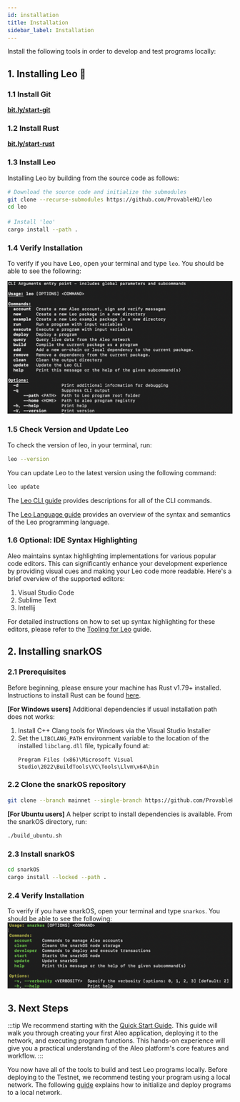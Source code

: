 ```yaml
---
id: installation
title: Installation
sidebar_label: Installation
---
```

Install the following tools in order to develop and test programs locally:

## 1. Installing Leo 🦁

### 1.1 Install Git

**[bit.ly/start-git](https://bit.ly/start-git)**

### 1.2 Install Rust

**[bit.ly/start-rust](https://bit.ly/start-rust)**

### 1.3 Install Leo

Installing Leo by building from the source code as follows:
```bash
# Download the source code and initialize the submodules
git clone --recurse-submodules https://github.com/ProvableHQ/leo
cd leo

# Install 'leo'
cargo install --path .
```

### 1.4 Verify Installation

To verify if you have Leo, open your terminal and type `leo`. You should be able to see the following:

![Leo](images/leo-cli.png)

### 1.5 Check Version and Update Leo

To check the version of leo, in your terminal, run:
```bash
leo --version
```

You can update Leo to the latest version using the following command:
```bash
leo update
```

The [Leo CLI guide](https://docs.leo-lang.org/cli/overview) provides descriptions for all of the CLI commands.

The [Leo Language guide](https://docs.leo-lang.org/language/overview) provides an overview of the syntax and semantics of the Leo programming language.

### 1.6 Optional: IDE Syntax Highlighting

Aleo maintains syntax highlighting implementations for various popular code editors. This can significantly enhance your development experience by providing visual cues and making your Leo code more readable. Here's a brief overview of the supported editors:

1. Visual Studio Code
2. Sublime Text
3. Intellij

For detailed instructions on how to set up syntax highlighting for these editors, please refer to the [Tooling for Leo](https://docs.leo-lang.org/getting_started/ide#plugins) guide.

## 2. Installing snarkOS

### 2.1 Prerequisites

Before beginning, please ensure your machine has Rust v1.79+ installed. Instructions to install Rust can be found [here](https://www.rust-lang.org/tools/install).

**[For Windows users]** Additional dependencies if usual installation path does not works:
1. Install C++ Clang tools for Windows via the Visual Studio Installer
2. Set the `LIBCLANG_PATH` environment variable to the location of the installed `libclang.dll` file, typically found at:
   ```
   Program Files (x86)\Microsoft Visual Studio\2022\BuildTools\VC\Tools\Llvm\x64\bin
   ```

### 2.2 Clone the snarkOS repository

```bash
git clone --branch mainnet --single-branch https://github.com/ProvableHQ/snarkOS.git
```

**[For Ubuntu users]** A helper script to install dependencies is available. From the snarkOS directory, run:
```bash
./build_ubuntu.sh
```

### 2.3 Install snarkOS

```bash
cd snarkOS
cargo install --locked --path .
```

### 2.4 Verify Installation

To verify if you have snarkOS, open your terminal and type `snarkos`. You should be able to see the following:
![snarkOS](images/snarkos-cli.png)

## 3. Next Steps

:::tip
We recommend starting with the [Quick Start Guide](01_quick_start.md). This guide will walk you through creating your first Aleo application, deploying it to the network, and executing program functions. This hands-on experience will give you a practical understanding of the Aleo platform's core features and workflow.
:::

You now have all of the tools to build and test Leo programs locally.  Before deploying to the Testnet, we recommend testing your program using a local network.  The following [guide](../leo/00_leo_testing.md) explains how to initialize and deploy programs to a local network.

